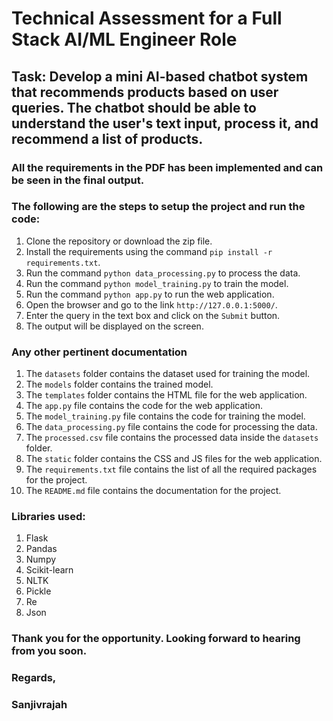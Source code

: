 # Technical Assessment for a Full Stack AI/ML Engineer Role
## Task:  Develop a mini AI-based chatbot system that recommends products based on user queries. The chatbot should be able to understand the user's text input, process it, and recommend a list of products.

### All the requirements in the PDF has been implemented and can be seen in the final output.

### The following are the steps to setup the project and run the code:
1. Clone the repository or download the zip file.
2. Install the requirements using the command `pip install -r requirements.txt`.
3. Run the command `python data_processing.py` to process the data.
4. Run the command `python model_training.py` to train the model.
4. Run the command `python app.py` to run the web application.
4. Open the browser and go to the link `http://127.0.0.1:5000/`.
5. Enter the query in the text box and click on the `Submit` button.
6. The output will be displayed on the screen.

### Any other pertinent documentation 
1. The `datasets` folder contains the dataset used for training the model.
2. The `models` folder contains the trained model.
3. The `templates` folder contains the HTML file for the web application.
4. The `app.py` file contains the code for the web application.
5. The `model_training.py` file contains the code for training the model.
6. The `data_processing.py` file contains the code for processing the data.
7. The `processed.csv` file contains the processed data inside the `datasets` folder.
8. The `static` folder contains the CSS and JS files for the web application.
9. The `requirements.txt` file contains the list of all the required packages for the project.
10. The `README.md` file contains the documentation for the project.

### Libraries used:
1. Flask
2. Pandas
3. Numpy
4. Scikit-learn
5. NLTK
6. Pickle
7. Re
8. Json

### Thank you for the opportunity. Looking forward to hearing from you soon.

### Regards,
### Sanjivrajah






